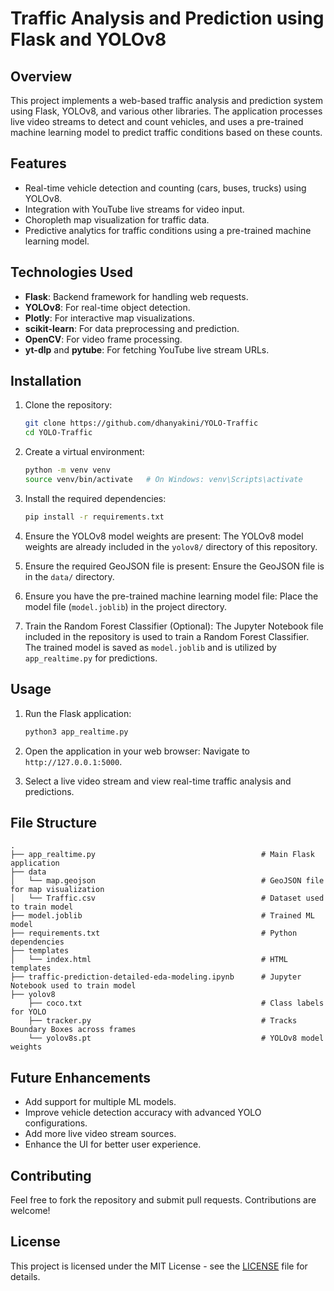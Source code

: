 # Traffic Analysis and Prediction using Flask and YOLOv8

## Overview
This project implements a web-based traffic analysis and prediction system using Flask, YOLOv8, and various other libraries. The application processes live video streams to detect and count vehicles, and uses a pre-trained machine learning model to predict traffic conditions based on these counts.

## Features
- Real-time vehicle detection and counting (cars, buses, trucks) using YOLOv8.
- Integration with YouTube live streams for video input.
- Choropleth map visualization for traffic data.
- Predictive analytics for traffic conditions using a pre-trained machine learning model.

## Technologies Used
- **Flask**: Backend framework for handling web requests.
- **YOLOv8**: For real-time object detection.
- **Plotly**: For interactive map visualizations.
- **scikit-learn**: For data preprocessing and prediction.
- **OpenCV**: For video frame processing.
- **yt-dlp** and **pytube**: For fetching YouTube live stream URLs.

## Installation

1. Clone the repository:
   ```bash
   git clone https://github.com/dhanyakini/YOLO-Traffic
   cd YOLO-Traffic
   ```
   
2. Create a virtual environment:
   ```bash
   python -m venv venv
   source venv/bin/activate   # On Windows: venv\Scripts\activate
   ```
   
3. Install the required dependencies:
   ```bash
   pip install -r requirements.txt
   ```

4. Ensure the YOLOv8 model weights are present:
   The YOLOv8 model weights are already included in the `yolov8/` directory of this repository.

5. Ensure the required GeoJSON file is present:
   Ensure the GeoJSON file is in the `data/` directory.

6. Ensure you have the pre-trained machine learning model file:
   Place the model file (`model.joblib`) in the project directory.

7. Train the Random Forest Classifier (Optional):
   The Jupyter Notebook file included in the repository is used to train a Random Forest Classifier. The trained model is saved as `model.joblib` and is utilized by `app_realtime.py` for predictions.

## Usage

1. Run the Flask application:
   ```bash
   python3 app_realtime.py
   ```

2. Open the application in your web browser:
   Navigate to `http://127.0.0.1:5000`.

3. Select a live video stream and view real-time traffic analysis and predictions.

## File Structure
```
.
├── app_realtime.py                                     # Main Flask application
├── data
│   └── map.geojson                                     # GeoJSON file for map visualization
│   └── Traffic.csv                                     # Dataset used to train model
├── model.joblib                                        # Trained ML model
├── requirements.txt                                    # Python dependencies
├── templates
│   └── index.html                                      # HTML templates
├── traffic-prediction-detailed-eda-modeling.ipynb      # Jupyter Notebook used to train model
├── yolov8
    ├── coco.txt                                        # Class labels for YOLO
    ├── tracker.py                                      # Tracks Boundary Boxes across frames
    └── yolov8s.pt                                      # YOLOv8 model weights
```


## Future Enhancements
- Add support for multiple ML models.
- Improve vehicle detection accuracy with advanced YOLO configurations.
- Add more live video stream sources.
- Enhance the UI for better user experience.

## Contributing
Feel free to fork the repository and submit pull requests. Contributions are welcome!

## License
This project is licensed under the MIT License - see the [LICENSE](LICENSE) file for details.
